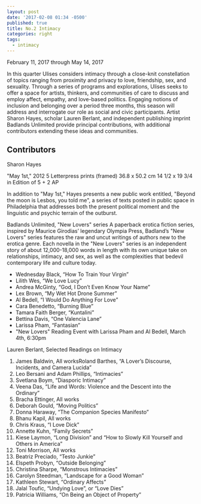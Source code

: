 ```yaml
---
layout: post
date: '2017-02-08 01:34 -0500'
published: true
title: No.2 Intimacy
categories: right
tags:
  - intimacy
---
```


February 11, 2017 through May 14, 2017

In this quarter Ulises considers intimacy through a close-knit constellation of topics ranging from proximity and privacy to love, friendship, sex, and sexuality. Through a series of programs and explorations, Ulises seeks to offer a space for artists, thinkers, and communities of care to discuss and employ affect, empathy, and love-based politics. Engaging notions of inclusion and belonging over a period three months, this season will address and interrogate our role as social and civic participants. Artist Sharon Hayes, scholar Lauren Berlant, and independent publishing imprint Badlands Unlimited provide principal contributions, with additional contributors extending these ideas and communities. 

## Contributors


Sharon Hayes

"May 1st," 2012
5 Letterpress prints (framed)
36.8 x 50.2 cm
14 1/2 x 19 3/4 in
Edition of 5 + 2 AP 

In addition to "May 1st," Hayes presents a new public work entitled, "Beyond the moon is Lesbos, you told me", a series of texts posted in public space in Philadelphia that addresses both the present political moment and the linguistic and psychic terrain of the outburst.

Badlands Unlimited, "New Lovers" series
A paperback erotica fiction series, inspired by Maurice Girodias’ legendary Olympia Press, Badland’s "New Lovers" series features the raw and uncut writings of authors new to the erotica genre. Each novella in the "New Lovers" series is an independent story of about 12,000-18,000 words in length with its own unique take on relationships, intimacy, and sex, as well as the complexities that bedevil contemporary life and culture today. 

- Wednesday Black, “How To Train Your Virgin”
- Lilith Wes, “We Love Lucy” 
- Andrea McGinty, “God, I Don’t Even Know Your Name”  
- Lex Brown, “My Wet Hot Drone Summer” 
- Al Bedell, “I Would Do Anything For Love”
- Cara Benedetto, “Burning Blue” 
- Tamara Faith Berger, “Kuntalini” 
- Bettina Davis, “One Valencia Lane”
- Larissa Pham, “Fantasian” 
- "New Lovers" Reading Event with Larissa Pham and Al Bedell, March 4th, 6:30pm


Lauren Berlant,
Selected Readings on Intimacy

1. James Baldwin, All worksRoland Barthes, “A Lover’s Discourse, Incidents, and Camera Lucida”
1. Leo Bersani and Adam Phillips, “Intimacies”
1. Svetlana Boym, “Diasporic Intimacy”
1. Veena Das, “Life and Words: Violence and the Descent into the Ordinary”
1. Bracha Ettinger, All works
1. Deborah Gould, “Moving Politics”
1. Donna Haraway, “The Companion Species Manifesto”
1. Bhanu Kapil, All works
1. Chris Kraus, “I Love Dick”
1. Annette Kuhn, “Family Secrets”
1. Kiese Laymon, “Long Division” and “How to Slowly Kill Yourself and Others in America”
1. Toni Morrison, All works
1. Beatriz Preciado, “Testo Junkie”
1. Elspeth Probyn, “Outside Belonging”
1. Christina Sharpe, “Monstrous Intimacies”
1. Carolyn Steedman, “Landscape for a Good Woman”
1. Kathleen Stewart, “Ordinary Affects”
1. Jalal Toufic, “Undying Love”, or “Love Dies”
1. Patricia Williams, “On Being an Object of Property”